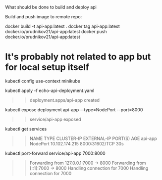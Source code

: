 What should be done to build and deploy api


Build and push image to remote repo:

docker build -t api-app:latest .
docker tag api-app:latest docker.io/prudnikov21/api-app:latest
docker push docker.io/prudnikov21/api-app:latest

# It's probably not related to app but for local setup itself
kubectl config use-context minikube

kubectl apply -f echo-api-deployment.yaml
>> deployment.apps/api-app created

kubectl expose deployment api-app --type=NodePort --port=8000
>> service/api-app exposed

kubectl get services
>> NAME             TYPE        CLUSTER-IP       EXTERNAL-IP   PORT(S)          AGE
>> api-app          NodePort    10.102.174.215   <none>        8000:31602/TCP   30s

kubectl port-forward service/api-app 7000:8000
>> Forwarding from 127.0.0.1:7000 -> 8000
>> Forwarding from [::1]:7000 -> 8000
>> Handling connection for 7000
>> Handling connection for 7000